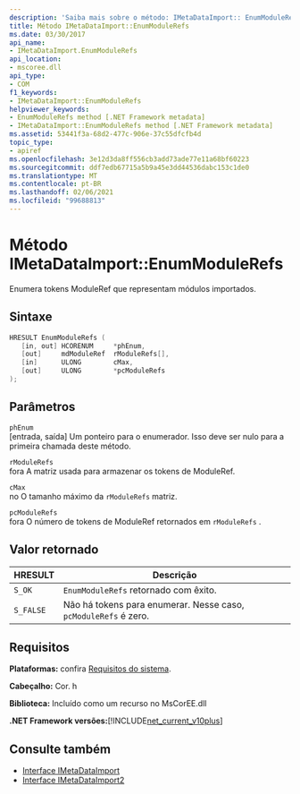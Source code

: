 ```yaml
---
description: 'Saiba mais sobre o método: IMetaDataImport:: EnumModuleRefs'
title: Método IMetaDataImport::EnumModuleRefs
ms.date: 03/30/2017
api_name:
- IMetaDataImport.EnumModuleRefs
api_location:
- mscoree.dll
api_type:
- COM
f1_keywords:
- IMetaDataImport::EnumModuleRefs
helpviewer_keywords:
- EnumModuleRefs method [.NET Framework metadata]
- IMetaDataImport::EnumModuleRefs method [.NET Framework metadata]
ms.assetid: 53441f3a-68d2-477c-906e-37c55dfcfb4d
topic_type:
- apiref
ms.openlocfilehash: 3e12d3da8ff556cb3add73ade77e11a68bf60223
ms.sourcegitcommit: ddf7edb67715a5b9a45e3dd44536dabc153c1de0
ms.translationtype: MT
ms.contentlocale: pt-BR
ms.lasthandoff: 02/06/2021
ms.locfileid: "99688813"
---
```

# <a name="imetadataimportenummodulerefs-method"></a>Método IMetaDataImport::EnumModuleRefs

Enumera tokens ModuleRef que representam módulos importados.  
  
## <a name="syntax"></a>Sintaxe  
  
```cpp  
HRESULT EnumModuleRefs (  
   [in, out] HCORENUM     *phEnum,  
   [out]     mdModuleRef  rModuleRefs[],  
   [in]      ULONG        cMax,  
   [out]     ULONG        *pcModuleRefs  
);  
```  
  
## <a name="parameters"></a>Parâmetros  

 `phEnum`  
 [entrada, saída] Um ponteiro para o enumerador. Isso deve ser nulo para a primeira chamada deste método.  
  
 `rModuleRefs`  
 fora A matriz usada para armazenar os tokens de ModuleRef.  
  
 `cMax`  
 no O tamanho máximo da `rModuleRefs` matriz.  
  
 `pcModuleRefs`  
 fora O número de tokens de ModuleRef retornados em `rModuleRefs` .  
  
## <a name="return-value"></a>Valor retornado  
  
|HRESULT|Descrição|  
|-------------|-----------------|  
|`S_OK`|`EnumModuleRefs` retornado com êxito.|  
|`S_FALSE`|Não há tokens para enumerar. Nesse caso, `pcModuleRefs` é zero.|  
  
## <a name="requirements"></a>Requisitos  

 **Plataformas:** confira [Requisitos do sistema](../../get-started/system-requirements.md).  
  
 **Cabeçalho:** Cor. h  
  
 **Biblioteca:** Incluído como um recurso no MsCorEE.dll  
  
 **.NET Framework versões:**[!INCLUDE[net_current_v10plus](../../../../includes/net-current-v10plus-md.md)]  
  
## <a name="see-also"></a>Consulte também

- [Interface IMetaDataImport](imetadataimport-interface.md)
- [Interface IMetaDataImport2](imetadataimport2-interface.md)
